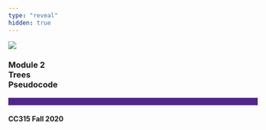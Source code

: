 ```yaml
---
type: "reveal"
hidden: true
---
```


<section>
<img class="stretch plain" src="/images/core-logo-on-white.png">
<h3> Module 2 <br> Trees <br> Pseudocode </h3>
<hr style="height:15px;color:512888;background-color:512888;">
<h4>CC315 Fall 2020</h4>
</section>

